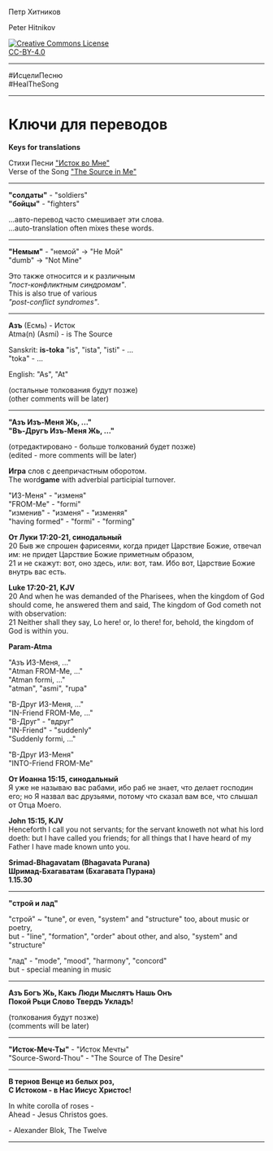 Петр Хитников

Peter Hitnikov

[CC-BY-4.0]: http://creativecommons.org/licenses/by/4.0/ "{rel='license'}"

[CC-BY-4.0_png]: https://i.creativecommons.org/l/by/4.0/88x31.png

[![Creative Commons License][CC-BY-4.0_png]][CC-BY-4.0]<br/>[CC-BY-4.0][]

---

\#ИсцелиПесню  
\#HealTheSong

---

# Ключи для переводов
**Keys for translations**

Стихи Песни ["Исток во Мне"][The_Source_in_Me]  
Verse of the Song ["The Source in Me"][The_Source_in_Me]

[The_Source_in_Me]: README.md

---

**"солдаты"** - "soldiers"  
**"бойцы"** - "fighters"

...авто-перевод часто смешивает эти слова.  
...auto-translation often mixes these words.

---

**"Немым"** - "немой" -> "Не Мой"  
"dumb" -> "Not Mine"

Это также относится и к различным  
*"пост-конфликтным синдромам"*.  
This is also true of various  
*"post-conflict syndromes"*.

---

**Азъ** (Есмь) - Исток  
Atma(n) (Asmi) - is The Source

Sanskrit: 
**is-toka**
"is", "ista", "isti" - ...  
"toka" - ...

English: "As", "At"

(остальные толкования будут позже)  
(other comments will be later)

---

**"Азъ Изъ-Меня Жь, ..."**  
**"Въ-Другъ Изъ-Меня Жь, ..."**

(отредактировано - больше толкований будет позже)  
(edited - more comments will be later)

**Игра** слов с деепричастным оборотом.  
The word**game** with adverbial participial turnover.

"ИЗ-Меня" - "изменя"  
"FROM-Me" - "formi"  
"изменив" - "изменя" - "изменяя"  
"having formed" - "formi" - "forming"

**От Луки 17:20-21, синодальный**  
20 Быв же спрошен фарисеями, когда придет Царствие Божие, отвечал им: не придет Царствие Божие приметным образом,  
21 и не скажут: вот, оно здесь, или: вот, там. Ибо вот, Царствие Божие внутрь вас есть.

**Luke 17:20-21, KJV**  
20 And when he was demanded of the Pharisees, when the kingdom of God should come, he answered them and said, The kingdom of God cometh not with observation:  
21 Neither shall they say, Lo here! or, lo there! for, behold, the kingdom of God is within you.

**Param-Atma**

"Азъ ИЗ-Меня, ..."  
"Atman FROM-Me, ..."  
"Atman formi, ..."  
"atman", "asmi", "rupa"

"В-Друг ИЗ-Меня, ..."  
"IN-Friend FROM-Me, ..."  
"В-Друг" - "вдруг"  
"IN-Friend" - "suddenly"  
"Suddenly formi, ..."

"В-Друг ИЗ-Меня"  
"INTO-Friend FROM-Me"

**От Иоанна 15:15, синодальный**  
Я уже не называю вас рабами, ибо раб не знает, что делает господин его; но Я назвал вас друзьями, потому что сказал вам все, что слышал от Отца Моего.

**John 15:15, KJV**  
Henceforth I call you not servants; for the servant knoweth not what his lord doeth: but I have called you friends; for all things that I have heard of my Father I have made known unto you.

**Srimad-Bhagavatam (Bhagavata Purana)**  
**Шримад-Бхагаватам (Бхагавата Пурана)**  
**1.15.30**

---

**"строй и лад"**  

"строй" ~ "tune", or even, "system" and "structure" too, about music or poetry,  
but - "line", "formation", "order" about other, and also, "system" and "structure"

"лад" - "mode", "mood", "harmony", "concord"  
but - special meaning in music

---

**Азъ Богъ Жь, Какъ Люди Мыслятъ Нашь Онъ**  
**Покой Рьци Слово Твердъ Укладъ!**  

(толкования будут позже)  
(comments will be later)

---

**"Исток-Меч-Ты"** - "Исток Мечты"  
"Source-Sword-Thou" - "The Source of The Desire"

---

**В тернов Венце из белых роз,**  
**С Истоком - в Нас Иисус Христос!**

In white corolla of roses -  
Ahead - Jesus Christos goes.

\- Alexander Blok, The Twelve

---
